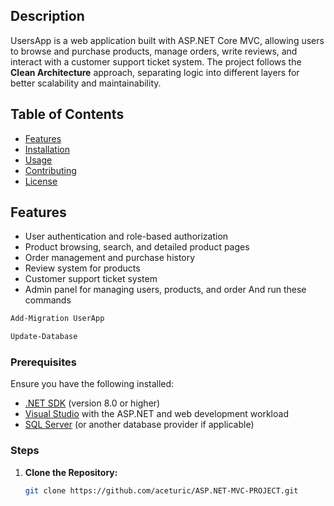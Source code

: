 
## Description

UsersApp is a web application built with ASP.NET Core MVC, allowing users to browse and purchase products, manage orders, write reviews, and interact with a customer support ticket system. The project follows the **Clean Architecture** approach, separating logic into different layers for better scalability and maintainability.

## Table of Contents

- [Features](#features)
- [Installation](#installation)
- [Usage](#usage)
- [Contributing](#contributing)
- [License](#license)

## Features
- User authentication and role-based authorization
- Product browsing, search, and detailed product pages
- Order management and purchase history
- Review system for products
- Customer support ticket system
- Admin panel for managing users, products, and order
And run these commands
```sh
Add-Migration UserApp
```
```sh
Update-Database
```

### Prerequisites

Ensure you have the following installed:

- [.NET SDK](https://dotnet.microsoft.com/download) (version 8.0 or higher)
- [Visual Studio](https://visualstudio.microsoft.com/) with the ASP.NET and web development workload
- [SQL Server](https://www.microsoft.com/en-us/sql-server) (or another database provider if applicable)

### Steps

1. **Clone the Repository:**

   ```bash
   git clone https://github.com/aceturic/ASP.NET-MVC-PROJECT.git

